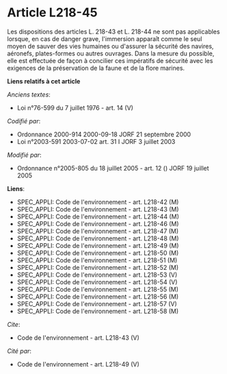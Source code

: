 # Article L218-45

Les dispositions des articles L. 218-43 et L. 218-44 ne sont pas applicables lorsque, en cas de danger grave, l'immersion
apparaît comme le seul moyen de sauver des vies humaines ou d'assurer la sécurité des navires, aéronefs, plates-formes ou
autres ouvrages. Dans la mesure du possible, elle est effectuée de façon à concilier ces impératifs de sécurité avec les
exigences de la préservation de la faune et de la flore marines.

**Liens relatifs à cet article**

_Anciens textes_:

  - Loi n°76-599 du 7 juillet 1976 - art. 14 (V)

_Codifié par_:

  - Ordonnance 2000-914 2000-09-18 JORF 21 septembre 2000
  - Loi n°2003-591 2003-07-02 art. 31 I JORF 3 juillet 2003

_Modifié par_:

  - Ordonnance n°2005-805 du 18 juillet 2005 - art. 12 () JORF 19 juillet 2005

**Liens**:

  - SPEC_APPLI: Code de l'environnement - art. L218-42 (M)
  - SPEC_APPLI: Code de l'environnement - art. L218-43 (M)
  - SPEC_APPLI: Code de l'environnement - art. L218-44 (M)
  - SPEC_APPLI: Code de l'environnement - art. L218-46 (M)
  - SPEC_APPLI: Code de l'environnement - art. L218-47 (M)
  - SPEC_APPLI: Code de l'environnement - art. L218-48 (M)
  - SPEC_APPLI: Code de l'environnement - art. L218-49 (M)
  - SPEC_APPLI: Code de l'environnement - art. L218-50 (M)
  - SPEC_APPLI: Code de l'environnement - art. L218-51 (M)
  - SPEC_APPLI: Code de l'environnement - art. L218-52 (M)
  - SPEC_APPLI: Code de l'environnement - art. L218-53 (V)
  - SPEC_APPLI: Code de l'environnement - art. L218-54 (V)
  - SPEC_APPLI: Code de l'environnement - art. L218-55 (M)
  - SPEC_APPLI: Code de l'environnement - art. L218-56 (M)
  - SPEC_APPLI: Code de l'environnement - art. L218-57 (V)
  - SPEC_APPLI: Code de l'environnement - art. L218-58 (M)

_Cite_:

  - Code de l'environnement - art. L218-43 (V)

_Cité par_:

  - Code de l'environnement - art. L218-49 (V)
